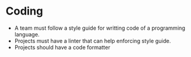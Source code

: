 # Coding

- A team must follow a style guide for writting code of a programming language.
- Projects must have a linter that can help enforcing style guide.
- Projects should have a code formatter